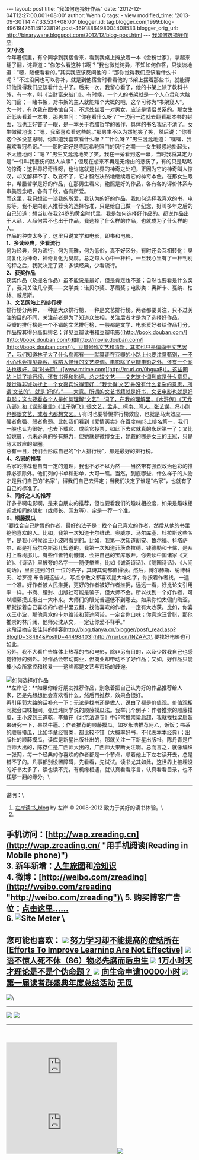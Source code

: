 --- layout: post title: "我如何选择好作品" date:
'2012-12-04T12:27:00.001+08:00' author: Wenh Q tags: - view
modified\_time: '2013-09-30T14:47:33.534+08:00' blogger\_id:
tag:blogger.com,1999:blog-4961947611491238191.post-4691886498004408533
blogger\_orig\_url:
http://binaryware.blogspot.com/2012/12/blog-post.html ---
[我如何选择好作品](http://zreading.cn.feedsportal.com/c/35042/f/647833/s/2636ad21/l/0L0Szreading0Bcn0Carchives0C34470Bhtml/story01.htm):
\
**文/小逸**\
今年暑假里，有个同学到我宿舍来，看到我桌上摊放着一本《金粉世家》，拿起来翻了翻，诧异道：“你怎么看这种书啊？”我也微觉诧异，不知如何作答，只淡淡地道：“嗯，随便看看的。”其实我应该反问他的：“那你觉得我们应该看什么书呢？”不过没问也可以弥补，就是到他宿舍时看看他的书架上摆着那些书，就能得知他觉得我们应该看什么书了。后来一次，我留心看了，他的书架上除了教科书外，有一本，叫《当财富来敲门》。有时候，一个人的书架就是一个人心灵和大脑的门窗；一睹书架，对书架的主人就能知个大概的吧，这个可称为“书架窥人”。\
大一时，有次我在图书馆自习，不远处坐着一对男女，应该是情侣关系的。那女生正低头看着一本书，那男生问：“你在看什么呀？”一边问一边就去翻看那本书的封面，我也正好瞥了一眼，是一本关于希腊哲学的著作，具体的书名我记不清了。女生微微地说：“嗯，我蛮喜欢看这些的。”那男生不以为然地笑了笑，然后说：“你看这个多没意思啊，你知道我喜欢看什么嚒？”“什么呀？”男生涎涎地道：“嘿嘿，我喜欢看冠希哥。”——那时正好是陈冠希艳照门的风行之期——女生疑惑地抬起头，不太懂地问：“嗯？”男生又涎涎地笑了笑。我在一旁看到这一幕，当时我将其定为是“一件叫我悲伤的路人故事”；但现在想来不再是无缘由的悲伤了，有的只是略略的惊奇：这世界好奇怪呀，也许这就是世界的神奇之处吧，正因为它的神奇叫人惊叹，却又解释不了、改变不了，它才毅然决然地继续着它的神奇本色。在那女生眼中，希腊哲学是好的作品，在那男生看来，艳照是好的作品，各有各的评价体系与审美观念吧，各有千秋，各有所爱。\
而这里，我只想谈一谈我的所爱，我认为的好的作品，我如何选择我喜欢的书、电影等。我不是向别人推荐我的选择标准，只是给自己做一个纪念，好叫多年之后的自己知道：想当初在我24岁的黄金时代里，我是如何选择好作品的。都说作品出于人品，人品何尝不也出于作品。我选择了什么样的作品，也就成为了什么样的人。\
作品的种类太多了，这里只说文学和电影，即书和电影。\
**1、多读经典，少看流行**\
何为经典，何为流行，何为高雅，何为低俗，真不好区分，有时还会互相转化：臭腐复化为神奇，神奇复化为臭腐。总之每人心中一杆秤，一旦我心里有了一杆判别的秤之后，我就决定了要：多读经典，少看流行。\
**2、获奖作品**\
获奖作品（及提名作品）虽不能说是最好，但是肯定也不差；自然也要看是什么奖了，我只关注几个奖——文学类：诺贝尔奖、茅盾奖；电影类：奥斯卡、戛纳、柏林、威尼斯。\
**3、文艺网站上的排行榜**\
排行榜分两种，一种是大众排行榜，一种是文艺排行榜。两者都要关注，只不过关注的目的不同，关注前者是为了知道众生相，关注后者才是为了选择好作品。\
豆瓣的排行榜是一个不错的文艺排行榜，一般都是文学、电影爱好者给作品打分，作品按其得分高低排名；详见豆瓣读书和豆瓣电影([http://book.douban.com/](http://book.douban.com/)和[http://movie.douban.com/](http://book.douban.com/))。豆瓣号称文艺和清新，其实也只是偏向于文艺罢了，我们知道林子大了什么鸟都有——就算走在豆瓣的小路上也要注意甄别，一不小心也会撞见异客、或陷入怪怪的文艺腔调。电影除了豆瓣电影之外，还有一个网站也很好，叫“时光网”（[www.mtime.com](http://rrurl.cn/0hguaB)）。这些网站上除了排行榜，还有书评和影评。总之较文艺——文艺这个词到底是什么意思，我觉得非诚勿扰上一个女嘉宾说得蛮好：“我觉得‘文艺’并没有什么复杂的意思，所谓‘文艺的’，就是‘好的’。”——大意。所谓的文艺书籍就是好书，文艺电影也就是好电影；这也要看各个人是如何理解“文艺”一词了，在我的理解里，《水浒传》《天龙八部》和《谍影重重》《让子弹飞》很文艺，孟非、柯南、鸣人、张艺谋、冯小刚也都很文艺，或者也都想文艺。\
有时也要警惕排行榜效应，也就是马太效应——强者愈强、弱者愈弱。比如我们看到《爱情买卖》在百度mp3上排名第一，我们一般也认为很好，也去下载它、或给它投票，如此下去它就真的永居第一了；又比如姚晨，也未必真的多有魅力，但她就是微博女王，她戴的哪是女王的王冠，只是马太效应的晕圈。\
总有一日，我们会形成自己的“个人排行榜”，那是最好的排行榜。\
**4、名家的推荐**\
名家的推荐也自有一定的道理，我也不必不以为然——当然带有强烈政治色彩的推荐必须除外。他们列的书单和影单，大可一瞧。当然，到底哪些、什么样子的人物才是我们自己的“名家”，得我们自己去评定；当我们决定了谁是“名家”，也就有了自己的标准了。\
**5、同好之人的推荐**\
好多书啊电影啊，是来自朋友的推荐，但也要看我们的趣味相投度，如果是趣味相近或相同的朋友（或师长、网友等），定是一荐一个准。\
**6、顺藤摸瓜**\
“要找合自己脾胃的作者，最好的法子是：找个自己喜欢的作者，然后从他的书里挖他喜欢的人。比如，我第一次知道卡尔维诺、奥威尔、马尔库塞、杜拉斯这些名字，是我小时候读王小波时看到的。比如，我第一次知道胡安、鲁尔福、科塔萨尔，都是打马尔克斯那儿知道的。我第一次知道菲茨杰拉德、钱德勒和卡佛，是从村上春树那儿。有些作者特别慷慨，会把自己的宝库敞开。你去读中国诸家《文论》、《诗话》里被夸的名字——随便举些，比如《诚斋诗话》、《随园诗话》、《人间词话》，里面提到的任一位的名字，其诗其词都值得读。然后，博尔赫斯、纳博科夫、哈罗德
布鲁姆这些人，写点小散文都喜欢提大堆名字，你按着作者找，一逮一个准。好作者被人民推拥，更好的作者被好作者推拥，远远一看，好比论文引用率一样。书商、腰封、出版社可能是骗子，但大师不会。所以找到一个好作者，可以顺藤摸瓜揪出一大串来。大师们的眼光普遍低不到哪去。如果你怕太偏门晦涩，那就按着自己喜欢的作者书里去翻，找他喜欢的作者，一定有大收获。比如，你喜欢王小波，那他喜欢的卡尔维诺和莫迪阿诺，一定合你口味；你喜欢汪曾祺，那他推崇的林斤澜、他师父沈从文，一定让你爱不释手。”\
这段话摘自张佳玮的博客[http://blog.tianya.cn/blogger/post\_read.asp?BlogID=38484&PostID=44498403](http://rrurl.cn/1NZA7C)\
要找好电影也可如此。\
另外，我不大看广告媒体上热荐的书和电影，除非另有目的，以及少数我自己也感觉特好的例外。好作品会带动商业，但商业却带动不了好作品；又如，好作品只能被小众所掌控和珍爱——这些都是文艺与市场的歧途。\
\
![如何选择好作品](http://ww4.sinaimg.cn/large/624fce0djw1dzgtundvstj.jpg)\
**左岸记：**如果你给好朋友推荐作品，别急着把自己认为好的作品推荐给人家，还是先想想他会喜欢看什么，然后再推荐，效果会很好。\
再引用郭大路的话补充一下：无论是找书还是做人，说白了都是价值观。价值观相同就会口味相同。张佳玮同学说的顺藤摸瓜法。我举几个例子：作者推崇的顺藤摸瓜，王小波到王道乾，李敖在《北京法源寺》中非常推崇梁启超，我就找找梁启超来研究一下，果然牛逼。；作者推荐的顺藤摸瓜，如罗永浩推荐阿乙，饭饭；书系的顺藤摸瓜，比如华章经管类，都比较不错（大概率好书，不代表本本经典）；出版社的顺藤摸瓜，读库是新星出版社出的，那就关注一下新星出版社，陈丹青是广西师大出的，陈存仁是广西师大出的，广西师大果断关注啊。总而言之，就像编织一张网，每一个经典的你喜欢的作者都是一个节点，顺着他上下左右读开去，总是错不了的。凡事都别设置障碍，先看看，先试试。读书尤其如此，这世界上被埋没的好书太多了，读也读不完，有机缘相遇，就认真看看序言，认真看看目录，也不枉那一翻的缘分。\

* * * * *

说明：\
1. [左岸读书\_blog](http://zreading.cn/) by 左岸 © 2008-2012
致力于美好的读书体验。\
2.
手机访问：[http://wap.zreading.cn](http://wap.zreading.cn/ "用手机阅读(Reading in Mobile phone)")\
3.
新年新增：[人生旅图](http://www.zreading.net/ "人生旅图")和[冷知识](http://www.zreading.net/lenzhishi "冷知识")\
4.
微博：[http://weibo.com/zreading](http://weibo.com/zreading "http://weibo.com/zreading")\
5.
购买博客广告位：[点击这里……](http://www.zreading.cn/about#ad "看了会心动!")\
6. ![Site Meter](http://s12.sitemeter.com/meter.asp?site=s12zxfclz) \
  ---------------------------------------------------------------------------------------------------------------------------------------------------------------------------------------------------------------------------------------------------------------------------------------------------
  **您可能也喜欢：**
  ![](http://static.wumii.cn/images/widget/widget_solidPoint.gif) [努力学习却不能提高的症结所在[Efforts To Improve Learning Are Not Effective]](http://app.wumii.com/ext/redirect?url=http%3A%2F%2Fwww.zreading.cn%2Farchives%2F3444.html&from=http%3A%2F%2Fwww.zreading.cn%2Farchives%2F3447.html)
  ![](http://static.wumii.cn/images/widget/widget_solidPoint.gif) [语不惊人死不休（86）物必先腐而后虫生](http://app.wumii.com/ext/redirect?url=http%3A%2F%2Fwww.zreading.cn%2Farchives%2F3422.html&from=http%3A%2F%2Fwww.zreading.cn%2Farchives%2F3447.html)
  ![](http://static.wumii.cn/images/widget/widget_solidPoint.gif) [1万小时天才理论是不是个伪命题？](http://app.wumii.com/ext/redirect?url=http%3A%2F%2Fwww.zreading.cn%2Farchives%2F3434.html&from=http%3A%2F%2Fwww.zreading.cn%2Farchives%2F3447.html)
  ![](http://static.wumii.cn/images/widget/widget_solidPoint.gif) [向生命申请10000小时](http://app.wumii.com/ext/redirect?url=http%3A%2F%2Fwww.zreading.cn%2Farchives%2F3433.html&from=http%3A%2F%2Fwww.zreading.cn%2Farchives%2F3447.html)
  ![](http://static.wumii.cn/images/widget/widget_solidPoint.gif) [第一届读者群盛典年度总结活动](http://app.wumii.com/ext/redirect?url=http%3A%2F%2Fwww.zreading.cn%2Farchives%2F3436.html&from=http%3A%2F%2Fwww.zreading.cn%2Farchives%2F3447.html)
  [无觅](http://www.wumii.com/widget/relatedItems "无觅相关文章插件")
  ---------------------------------------------------------------------------------------------------------------------------------------------------------------------------------------------------------------------------------------------------------------------------------------------------

![](http://zreading.cn.feedsportal.com/c/35042/f/647833/s/2636ad21/mf.gif)\
  ------------------------------------------------------------------------------------------------------------------------------------------------------------------------------------------------------------------------------------------------------------ -----------------------------------------------------------------------------------------------------------------------------------------------------------------------------------------------------------------------------------------------
  [![](http://res3.feedsportal.com/images/emailthis2.gif)](http://share.feedsportal.com/viral/sendEmail.cfm?lang=en&title=%E6%88%91%E5%A6%82%E4%BD%95%E9%80%89%E6%8B%A9%E5%A5%BD%E4%BD%9C%E5%93%81&link=http%3A%2F%2Fwww.zreading.cn%2Farchives%2F3447.html)   [![](http://res3.feedsportal.com/images/bookmark.gif)](http://res.feedsportal.com/viral/bookmark.cfm?title=%E6%88%91%E5%A6%82%E4%BD%95%E9%80%89%E6%8B%A9%E5%A5%BD%E4%BD%9C%E5%93%81&link=http%3A%2F%2Fwww.zreading.cn%2Farchives%2F3447.html)
  ------------------------------------------------------------------------------------------------------------------------------------------------------------------------------------------------------------------------------------------------------------ -----------------------------------------------------------------------------------------------------------------------------------------------------------------------------------------------------------------------------------------------

\
\
[![](http://da.feedsportal.com/r/151882971652/u/0/f/647833/c/35042/s/2636ad21/a2.img)](http://da.feedsportal.com/r/151882971652/u/0/f/647833/c/35042/s/2636ad21/a2.htm)![](http://pi.feedsportal.com/r/151882971652/u/0/f/647833/c/35042/s/2636ad21/a2t.img)![](http://www1.feedsky.com/t1/697618063/clzzxf/feedsky/s.gif?r=http://zreading.cn.feedsportal.com/c/35042/f/647833/s/2636ad21/l/0L0Szreading0Bcn0Carchives0C34470Bhtml/story01.htm)
